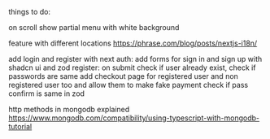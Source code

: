 things to do:

on scroll show partial menu with white background

feature with different locations https://phrase.com/blog/posts/nextjs-i18n/

add login and register with next auth:
add forms for sign in and sign up with shadcn ui and zod
register: on submit check if user already exist, check if passwords are same
add checkout page for registered user and non registered user too and allow them to make fake payment
check if pass confirm is same in zod

http methods in mongodb explained
https://www.mongodb.com/compatibility/using-typescript-with-mongodb-tutorial
